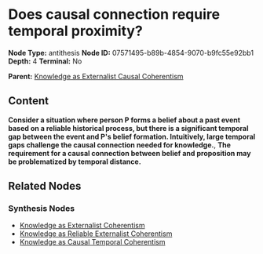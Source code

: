 # Does causal connection require temporal proximity?

**Node Type:** antithesis
**Node ID:** 07571495-b89b-4854-9070-b9fc55e92bb1
**Depth:** 4
**Terminal:** No

**Parent:** [Knowledge as Externalist Causal Coherentism](knowledge-as-externalist-causal-coherentism-synthesis-c65fe9b3-d017-4957-8c31-b6c62afbe24b.md)

## Content

**Consider a situation where person P forms a belief about a past event based on a reliable historical process, but there is a significant temporal gap between the event and P's belief formation. Intuitively, large temporal gaps challenge the causal connection needed for knowledge.**, **The requirement for a causal connection between belief and proposition may be problematized by temporal distance.**

## Related Nodes

### Synthesis Nodes

- [Knowledge as Externalist Coherentism](knowledge-as-externalist-coherentism-synthesis-a77bfd6b-49ca-4d91-bd26-a35a3a6adc6c.md)
- [Knowledge as Reliable Externalist Coherentism](knowledge-as-reliable-externalist-coherentism-synthesis-25a8135b-d414-4b1b-9f83-f74cb2798c6b.md)
- [Knowledge as Causal Temporal Coherentism](knowledge-as-causal-temporal-coherentism-synthesis-00c9e6aa-f8d7-4548-85dd-48a1d1480671.md)

